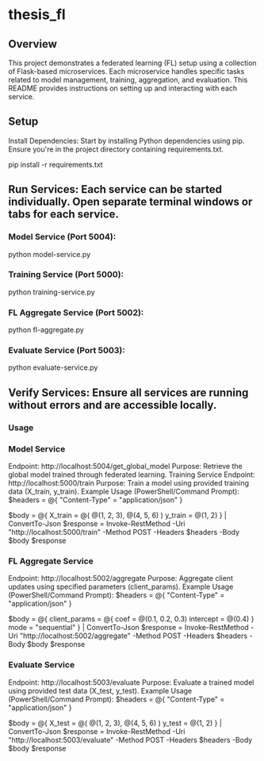 # thesis_fl
## Overview
This project demonstrates a federated learning (FL) setup using a collection of Flask-based microservices. Each microservice handles specific tasks related to model management, training, aggregation, and evaluation. This README provides instructions on setting up and interacting with each service.

## Setup
Install Dependencies: Start by installing Python dependencies using pip. Ensure you're in the project directory containing requirements.txt.

pip install -r requirements.txt
## Run Services: Each service can be started individually. Open separate terminal windows or tabs for each service.

### Model Service (Port 5004):


python model-service.py
### Training Service (Port 5000):
python training-service.py
### FL Aggregate Service (Port 5002):
python fl-aggregate.py
### Evaluate Service (Port 5003):

python evaluate-service.py

## Verify Services: Ensure all services are running without errors and are accessible locally.

### Usage
### Model Service
Endpoint: http://localhost:5004/get_global_model
Purpose: Retrieve the global model trained through federated learning.
Training Service
Endpoint: http://localhost:5000/train
Purpose: Train a model using provided training data (X_train, y_train).
Example Usage (PowerShell/Command Prompt):
$headers = @{
    "Content-Type" = "application/json"
}

$body = @{
    X_train = @(
        @(1, 2, 3),
        @(4, 5, 6)
    )
    y_train = @(1, 2)
} | ConvertTo-Json
$response = Invoke-RestMethod -Uri "http://localhost:5000/train" -Method POST -Headers $headers -Body $body
$response
### FL Aggregate Service
Endpoint: http://localhost:5002/aggregate
Purpose: Aggregate client updates using specified parameters (client_params).
Example Usage (PowerShell/Command Prompt):
$headers = @{
    "Content-Type" = "application/json"
}

$body = @{
    client_params = @{
        coef = @(0.1, 0.2, 0.3)
        intercept = @(0.4)
    }
    mode = "sequential"
} | ConvertTo-Json
$response = Invoke-RestMethod -Uri "http://localhost:5002/aggregate" -Method POST -Headers $headers -Body $body
$response
### Evaluate Service
Endpoint: http://localhost:5003/evaluate
Purpose: Evaluate a trained model using provided test data (X_test, y_test).
Example Usage (PowerShell/Command Prompt):
$headers = @{
    "Content-Type" = "application/json"
}

$body = @{
    X_test = @(
        @(1, 2, 3),
        @(4, 5, 6)
    )
    y_test = @(1, 2)
} | ConvertTo-Json
$response = Invoke-RestMethod -Uri "http://localhost:5003/evaluate" -Method POST -Headers $headers -Body $body
$response
